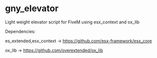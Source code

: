 # gny_elevator
Light weight elevator script for FiveM using esx_context and ox_lib

Dependencies:

es_extended,esx_context -> https://github.com/esx-framework/esx_core

ox_lib -> https://github.com/overextended/ox_lib
